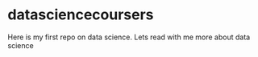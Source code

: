 # datasciencecoursers
Here is my first repo on data science. Lets read with me more about data science

